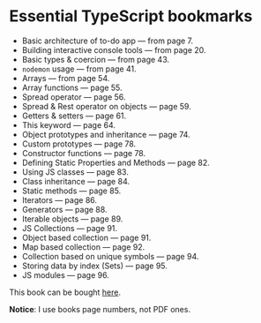 # Essential TypeScript bookmarks
* Basic architecture of to-do app — from page 7.
* Building interactive console tools — from page 20.
* Basic types & coercion — from page 43.
* `nodemon` usage — from page 41.
* Arrays — from page 54.
* Array functions — page 55.
* Spread operator — page 56.
* Spread & Rest operator on objects — page 59.
* Getters & setters — page 61.
* This keyword — page 64.
* Object prototypes and inheritance — page 74.
* Custom prototypes — page 78.
* Constructor functions — page 78.
* Defining Static Properties and Methods — page 82.
* Using JS classes — page 83.
* Class inheritance — page 84.
* Static methods — page 85.
* Iterators — page 86.
* Generators — page 88.
* Iterable objects — page 89. 
* JS Collections — page 91.
* Object based collection — page 91.
* Map based collection — page 92.
* Collection based on unique symbols — page 94.
* Storing data by index (Sets) — page 95.
* JS modules — page 96.
 
This book can be bought [here](https://www.apress.com/gp/book/9781484270103).

__Notice__: I use books page numbers, not PDF ones. 

